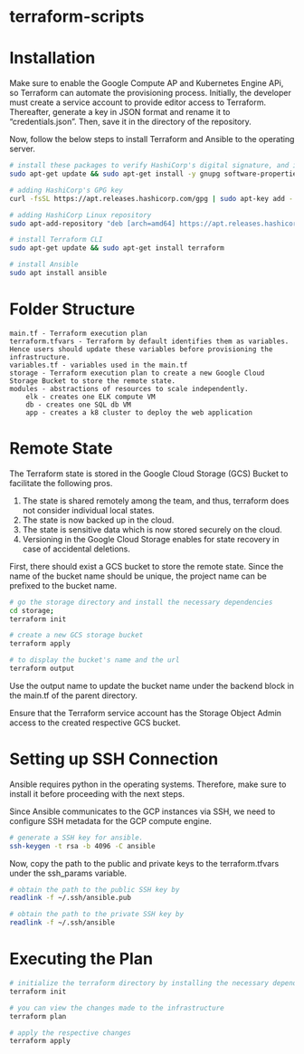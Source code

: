 # terraform-scripts
# Installation
Make sure to enable the Google Compute AP and Kubernetes Engine APi, so Terraform can automate the provisioning process. Initially, the developer must create a service account to provide editor access to Terraform. Thereafter, generate a key in JSON format and rename it to “credentials.json”. Then, save it in the directory of the repository.

Now, follow the below steps to install Terraform and Ansible to the operating server.

```bash
# install these packages to verify HashiCorp's digital signature, and instal the package repository
sudo apt-get update && sudo apt-get install -y gnupg software-properties-common curl

# adding HashiCorp's GPG key
curl -fsSL https://apt.releases.hashicorp.com/gpg | sudo apt-key add -

# adding HashiCorp Linux repository
sudo apt-add-repository "deb [arch=amd64] https://apt.releases.hashicorp.com $(lsb_release -cs) main"

# install Terraform CLI
sudo apt-get update && sudo apt-get install terraform

# install Ansible
sudo apt install ansible
```
# Folder Structure
```angular2html
main.tf - Terraform execution plan
terraform.tfvars - Terraform by default identifies them as variables. Hence users should update these variables before provisioning the infrastructure.
variables.tf - variables used in the main.tf
storage - Terraform execution plan to create a new Google Cloud Storage Bucket to store the remote state.
modules - abstractions of resources to scale independently.
    elk - creates one ELK compute VM
    db - creates one SQL db VM
    app - creates a k8 cluster to deploy the web application
```

# Remote State
The Terraform state is stored in the Google Cloud Storage (GCS) Bucket to facilitate the following pros.
1. The state is shared remotely among the team, and thus, terraform does not consider individual local states. 
2. The state is now backed up in the cloud. 
3. The state is sensitive data which is now stored securely on the cloud. 
4. Versioning in the Google Cloud Storage enables for state recovery in case of accidental deletions.

First, there should exist a GCS bucket to store the remote state. Since the name of the bucket name should be unique, the project name can be prefixed to the bucket name. 
```bash
# go the storage directory and install the necessary dependencies
cd storage;
terraform init

# create a new GCS storage bucket
terraform apply

# to display the bucket's name and the url
terraform output
```
Use the output name to update the bucket name under the backend block in the main.tf of the parent directory.

Ensure that the Terraform service account has the Storage Object Admin access to the created respective GCS bucket.

# Setting up SSH Connection
Ansible requires python in the operating systems. Therefore, make sure to install it before proceeding with the next steps.

Since Ansible communicates to the GCP instances via SSH, we need to configure SSH metadata for the GCP compute engine.

```bash
# generate a SSH key for ansible.
ssh-keygen -t rsa -b 4096 -C ansible
```

Now, copy the path to the public and  private keys to the terraform.tfvars under the ssh_params variable. 
```bash
# obtain the path to the public SSH key by
readlink -f ~/.ssh/ansible.pub

# obtain the path to the private SSH key by
readlink -f ~/.ssh/ansible
```
# Executing the Plan
```bash
# initialize the terraform directory by installing the necessary dependencies.
terraform init 

# you can view the changes made to the infrastructure 
terraform plan

# apply the respective changes
terraform apply
```